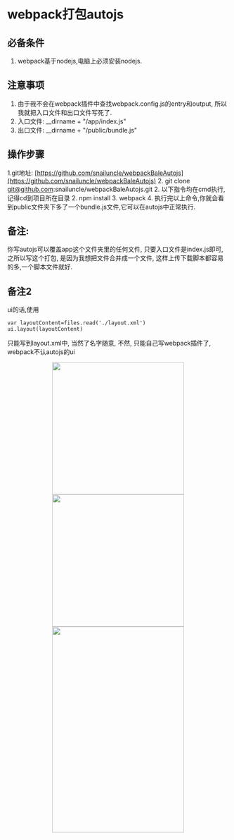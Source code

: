 # webpack打包autojs
## 必备条件
1. webpack基于nodejs,电脑上必须安装nodejs.
## 注意事项
1. 由于我不会在webpack插件中查找webpack.config.js的entry和output, 所以我就把入口文件和出口文件写死了.
2. 入口文件: __dirname + "/app/index.js"
3. 出口文件: __dirname + "/public/bundle.js"
## 操作步骤
1.git地址: [https://github.com/snailuncle/webpackBaleAutojs](https://github.com/snailuncle/webpackBaleAutojs)
2. git clone git@github.com:snailuncle/webpackBaleAutojs.git
2. 以下指令均在cmd执行,记得cd到项目所在目录
2. npm install
3. webpack
4. 执行完以上命令,你就会看到public文件夹下多了一个bundle.js文件,它可以在autojs中正常执行.
## 备注:
你写autojs可以覆盖app这个文件夹里的任何文件, 只要入口文件是index.js即可, 之所以写这个打包, 是因为我想把文件合并成一个文件, 这样上传下载脚本都容易的多,一个脚本文件就好.
## 备注2
ui的话,使用
```
var layoutContent=files.read('./layout.xml')
ui.layout(layoutContent)
```
只能写到layout.xml中, 当然了名字随意, 不然, 只能自己写webpack插件了, webpack不认autojs的ui
<div align=center>
<img width="300" height="300" src="https://raw.githubusercontent.com/snailuncle/autojsDemo/master/111111111%E6%9F%B4%E6%88%BF/yeah.png"/>
<img width="300" height="300" src="https://raw.githubusercontent.com/snailuncle/autojsDemo/master/111111111%E6%9F%B4%E6%88%BF/%E5%BE%AE%E4%BF%A1%E8%B5%9E%E8%B5%8F%E7%A0%81.png"/>
<img width="300" height="467" src="https://raw.githubusercontent.com/snailuncle/autojsDemo/master/111111111%E6%9F%B4%E6%88%BF/%E6%94%AF%E4%BB%98%E5%AE%9D%E6%94%B6%E6%AC%BE%E7%A0%81.jpg"/>
</div>
